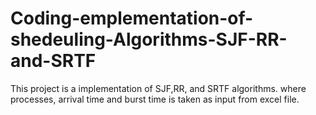# Coding-emplementation-of-shedeuling-Algorithms-SJF-RR-and-SRTF
This project is a implementation of SJF,RR, and SRTF algorithms. where processes, arrival time and burst time is taken as input from excel file.
